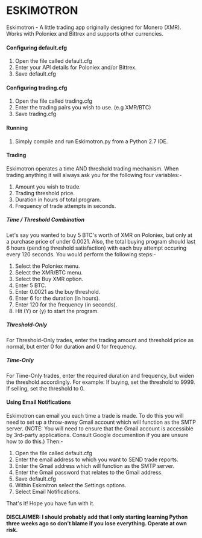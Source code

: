 # ESKIMOTRON
Eskimotron - A little trading app originally designed for Monero (XMR). Works with Poloniex and Bittrex and supports other currencies.

#### Configuring default.cfg
1. Open the file called default.cfg
2. Enter your API details for Poloniex and/or Bittrex.
3. Save default.cfg

#### Configuring trading.cfg
1. Open the file called trading.cfg
2. Enter the trading pairs you wish to use. (e.g XMR/BTC)
3. Save trading.cfg

#### Running
1. Simply compile and run Eskimotron.py from a Python 2.7 IDE.

#### Trading

Eskimotron operates a time AND threshold trading mechanism. When trading anything it will always ask you for the following four variables:-

1. Amount you wish to trade.
2. Trading threshold price.
3. Duration in hours of total program.
4. Frequency of trade attempts in seconds.

##### Time / Threshold Combination

Let's say you wanted to buy 5 BTC's worth of XMR on Poloniex, but only at a purchase price of under 0.0021. Also, the total buying program should last 6 hours (pending threshold satisfaction) with each buy attempt occuring every 120 seconds. You would perform the following steps:-

1. Select the Poloniex menu.
2. Select the XMR/BTC menu.
3. Select the Buy XMR option.
4. Enter 5 BTC.
5. Enter 0.0021 as the buy threshold.
6. Enter 6 for the duration (in hours).
7. Enter 120 for the frequency (in seconds).
8. Hit (Y) or (y) to start the program.

##### Threshold-Only

For Threshold-Only trades, enter the trading amount and threshold price as normal, but enter 0 for duration and 0 for frequency.

##### Time-Only

For Time-Only trades, enter the required duration and frequency, but widen the threshold accordingly. For example: If buying, set the threshold to 9999. If selling, set the threshold to 0.

#### Using Email Notifications

Eskimotron can email you each time a trade is made. To do this you will need to set up a throw-away Gmail account which will function as the SMTP server. (NOTE: You will need to ensure that the Gmail account is accessible by 3rd-party applications. Consult Google documention if you are unsure how to do this.) Then:-

1. Open the file called default.cfg
2. Enter the email address to which you want to SEND trade reports.
3. Enter the Gmail address which will function as the SMTP server.
4. Enter the Gmail password that relates to the Gmail address.
5. Save default.cfg
6. Within Eskmitron select the Settings options.
7. Select Email Notifications.

That's it! Hope you have fun with it. 

#### DISCLAIMER: I should probably add that I only starting learning Python three weeks ago so don't blame if you lose everything. Operate at own risk.





 
